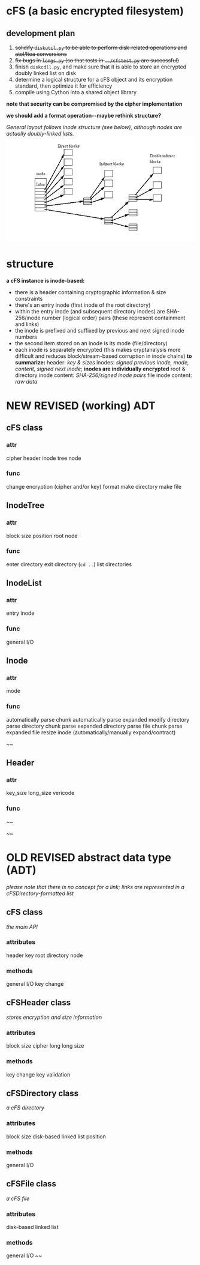 # cFS (a basic encrypted filesystem)
## development plan
1. ~~solidify `diskutil.py` to be able to perform disk-related operations and atol/ltoa conversions~~
2. ~~fix bugs in `longs.py` (so that tests in `../cfstest.py` are successful)~~
3. finish `diskcdll.py`, and make sure that it is able to store an encrypted doubly linked list on disk
4. determine a logical structure for a cFS object and its encryption standard, then optimize it for efficiency
5. compile using Cython into a shared object library

**note that security can be compromised by the cipher implementation**

**we should add a format operation--maybe rethink structure?**

*General layout follows inode structure (see below), although nodes are actually doubly-linked lists.*
![](tmp.png?raw=true)

# structure
**a cFS instance is inode-based:**
- there is a header containing cryptographic information & size constraints
- there's an entry inode (first inode of the root directory)
- within the entry inode (and subsequent directory inodes) are SHA-256/inode number (logical order) pairs (these represent containment and links)
- the inode is prefixed and suffixed by previous and next signed inode numbers
- the second item stored on an inode is its mode (file/directory)
- each inode is separately encrypted (this makes cryptanalysis more difficult and reduces block/stream-based corruption in inode chains)
**to summarize:**
header: *key & sizes*
inodes: *signed previous inode, mode, content, signed next inode*; **inodes are individually encrypted**
root & directory inode content: *SHA-256/signed inode pairs*
file inode content: *raw data*

# **NEW** REVISED (working) ADT
## cFS class
### attr
cipher
header
inode tree
node
### func
change encryption (cipher and/or key)
format
make directory
make file

## InodeTree
### attr
block size
position
root node
### func
enter directory
exit directory (`cd ..`)
list directories

## InodeList
### attr
entry inode
### func
general I/O

## Inode
### attr
mode
### func
automatically parse chunk
automatically parse expanded
modify directory
parse directory chunk
parse expanded directory
parse file chunk
parse expanded file
resize inode (automatically/manually expand/contract)

~~
## Header
### attr
key_size
long_size
vericode
### func
~~

~~
# **OLD** REVISED abstract data type (ADT)
*please note that there is no concept for a link; links are represented in a cFSDirectory-formatted list*
## cFS class
*the main API*
### attributes
header
key
root directory
node
### methods
general I/O
key change

## cFSHeader class
*stores encryption and size information*
### attributes
block size
cipher
long long size
### methods
key change
key validation

## cFSDirectory class
*a cFS directory*
### attributes
block size
disk-based linked list
position
### methods
general I/O

## cFSFile class
*a cFS file*
### attributes
disk-based linked list
### methods
general I/O
~~
